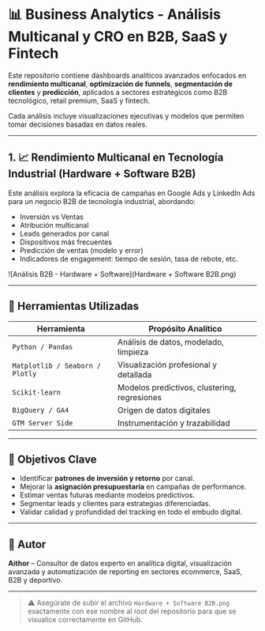 # 📊 Business Analytics - Análisis Multicanal y CRO en B2B, SaaS y Fintech

Este repositorio contiene dashboards analíticos avanzados enfocados en **rendimiento multicanal**, **optimización de funnels**, **segmentación de clientes** y **predicción**, aplicados a sectores estratégicos como B2B tecnológico, retail premium, SaaS y fintech.

Cada análisis incluye visualizaciones ejecutivas y modelos que permiten tomar decisiones basadas en datos reales.

---

## 1. 📈 Rendimiento Multicanal en Tecnología Industrial (Hardware + Software B2B)

Este análisis explora la eficacia de campañas en Google Ads y LinkedIn Ads para un negocio B2B de tecnología industrial, abordando:

- Inversión vs Ventas
- Atribución multicanal
- Leads generados por canal
- Dispositivos más frecuentes
- Predicción de ventas (modelo y error)
- Indicadores de engagement: tiempo de sesión, tasa de rebote, etc.

![Análisis B2B - Hardware + Software](Hardware + Software B2B.png)

---

## 🔧 Herramientas Utilizadas

| Herramienta        | Propósito Analítico                            |
|--------------------|------------------------------------------------|
| `Python / Pandas`  | Análisis de datos, modelado, limpieza          |
| `Matplotlib / Seaborn / Plotly` | Visualización profesional y detallada |
| `Scikit-learn`     | Modelos predictivos, clustering, regresiones   |
| `BigQuery / GA4`   | Origen de datos digitales                      |
| `GTM Server Side`  | Instrumentación y trazabilidad                 |

---

## 🎯 Objetivos Clave

- Identificar **patrones de inversión y retorno** por canal.
- Mejorar la **asignación presupuestaria** en campañas de performance.
- Estimar ventas futuras mediante modelos predictivos.
- Segmentar leads y clientes para estrategias diferenciadas.
- Validar calidad y profundidad del tracking en todo el embudo digital.

---

## 👤 Autor

**Aithor** – Consultor de datos experto en analítica digital, visualización avanzada y automatización de reporting en sectores ecommerce, SaaS, B2B y deportivo.

---

> ⚠️ Asegúrate de subir el archivo `Hardware + Software B2B.png` exactamente con ese nombre al root del repositorio para que se visualice correctamente en GitHub.
